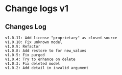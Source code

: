 # Change logs v1


## Changes Log 
    v1.0.11: Add license "proprietary" as closed-source
    v1.0.10: Fix unknown model 
    v1.0.9: Refactor
    v1.0.8: Add restore to for new_values
    v1.0.5: Fix purged
    v1.0.4: Try to enhance on delete
    v1.0.3: Fix deleted model
    v1.0.2: Add detail in invalid argument
